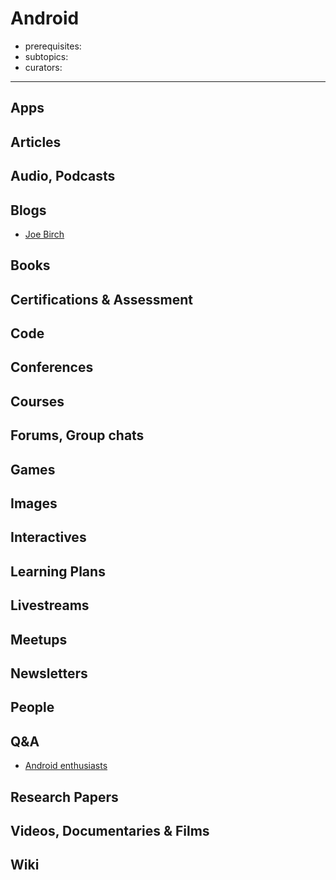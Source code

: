 # Android

- prerequisites:
- subtopics:
- curators:

------

## Apps



## Articles

## Audio, Podcasts

## Blogs
- [Joe Birch](https://medium.com/@hitherejoe)

## Books

## Certifications & Assessment

## Code

## Conferences

## Courses

## Forums, Group chats

## Games

## Images

## Interactives

## Learning Plans

## Livestreams

## Meetups

## Newsletters

## People

## Q&A

- [Android enthusiasts](https://android.stackexchange.com)

## Research Papers

## Videos, Documentaries & Films

## Wiki
